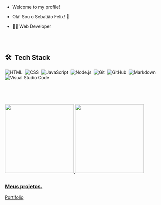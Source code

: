 - Welcome to my profile!

- Olá! Sou o Sebatião Felix! 👋

- 👨‍💻 Web Developer 

<br><br>

## 🛠 &nbsp;Tech Stack

![HTML](https://img.shields.io/badge/-HTML-05122A?style=flat&logo=HTML5)&nbsp;
![CSS](https://img.shields.io/badge/-CSS-05122A?style=flat&logo=CSS3&logoColor=1572B6)&nbsp;
![JavaScript](https://img.shields.io/badge/-JavaScript-05122A?style=flat&logo=javascript)&nbsp;
![Node.js](https://img.shields.io/badge/-Node.js-05122A?style=flat&logo=node.js)&nbsp;
![Git](https://img.shields.io/badge/-Git-05122A?style=flat&logo=git)&nbsp;
![GitHub](https://img.shields.io/badge/-GitHub-05122A?style=flat&logo=github)&nbsp;
![Markdown](https://img.shields.io/badge/-Markdown-05122A?style=flat&logo=markdown)&nbsp;
![Visual Studio Code](https://img.shields.io/badge/-Visual%20Studio%20Code-05122A?style=flat&logo=visual-studio-code&logoColor=007ACC)&nbsp;

<br><br>

##

<div>
  <a href="https://github.com/Raposa-Dev">
  <img height = "220em" src = "https://github-readme-stats.vercel.app/api?username=Raposa-Dev&show_icons=true&theme=synthwave&include_all_commits=true&count_private=true" />
  <img height = "220em" src = "https://github-readme-stats.vercel.app/api/top-langs/?username=Raposa-Dev&theme=synthwave" />
</div>

  ##
  
<h3>Meus projetos.</h3>

[Portifolio](https://fuchs-code.netlify.app/)

 
<!--
**Raposa-Dev/Raposa-Dev** is a ✨ _special_ ✨ repository because its `README.md` (this file) appears on your GitHub profile.

Here are some ideas to get you started:

- 🔭 I’m currently working on ...
- 🌱 I’m currently learning ...
- 👯 I’m looking to collaborate on ...
- 🤔 I’m looking for help with ...
- 💬 Ask me about ...
- 📫 How to reach me: ...
- 😄 Pronouns: ...
- ⚡ Fun fact: ...
-->
